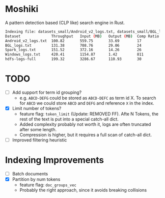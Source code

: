 # Moshiki

A pattern detection based (CLP like) search engine in Rust.

```bash
Indexing file: datasets_small/Android_v2_logs.txt, datasets_small/BGL_logs.txt, datasets_small/Spark_logs.txt, datasets_small/Windows_logs.txt, datasets_small/hdfs-logs-full 
Dataset              Throughput   Input (MB)   Output (MB)  Comp Ratio   Zstd (MB)    FB Dict (MB)    Dict (MB)      
Android_v2_logs.txt  100.82       559.75       33.69        17           45.36        0.00            3.19           
BGL_logs.txt         131.38       708.76       29.06        24           67.30        0.00            5.93           
Spark_logs.txt       151.52       372.16       14.26        26           26.39        0.00            0.62           
Windows_logs.txt     420.41       1154.87      1.42         811          8.18         0.00            0.44           
hdfs-logs-full       199.32       3286.67      110.93       30           198.51       0.00            10.82          
```

# TODO

- [ ] Add support for term id grouping?
   - e.g. `ABCD-DEFG` could be stored as `ABCD-DEFC` as term id X. To search for `ABCD` we could store `ABCD` and `DEFG` and reference `X` in the index.
- [X] Limit number of tokens?
   - feature flag: `token_limit` (Update: REMOVED FF). Afte N Tokens, the rest of the text is put into a special catch-all dict.
   - Added complexity probably not worth it, logs are often truncated after some length.
   - Compression is higher, but it requires a full scan of catch-all dict. 
- [ ] Improved filtering heuristic

# Indexing Improvements
- [ ] Batch documents
- [X] Partition by num tokens
    - feature flag: `doc_groups_vec`
    - Probably the right approach, since it avoids breaking collisions
